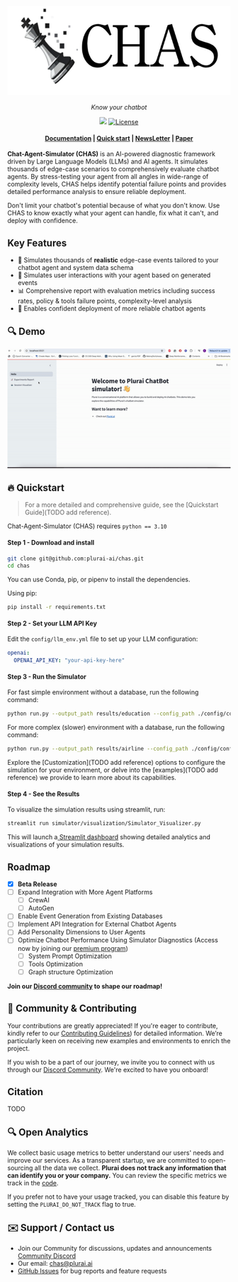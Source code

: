 <h1 align="center">
  <img style="vertical-align:middle" height="200"
  src="./docs/figures/logo.png">
</h1>
<p align="center">
  <i>Know your chatbot</i>
</p>

<p align="center">
    <!-- community badges -->
    <a href="https://discord.gg/YWbT87vAau"><img src="https://img.shields.io/badge/Join-Discord-blue.svg"/></a>
    <!-- license badge -->
    <a href="https://github.com/plurai-ai/chas/blob/main/LICENSE">
        <img alt="License" src="https://img.shields.io/badge/License-Apache_2.0-green.svg"></a>
</p>

<h4 align="center">
    <p>
        <a href="">Documentation</a> |
        <a href="#fire-quickstart">Quick start</a> |
        <a href="">NewsLetter</a> |
        <a href="">Paper</a>
 </p>
</h4>




<!-- MARKDOWN LINKS & IMAGES -->
<!-- https://www.markdownguide.org/basic-syntax/#reference-style-links -->



**Chat-Agent-Simulator (CHAS)** is an AI-powered diagnostic framework driven by Large Language Models (LLMs) and AI agents. It simulates thousands of edge-case scenarios to comprehensively evaluate chatbot agents. By stress-testing your agent from all angles in wide-range of complexity levels, CHAS helps identify potential failure points and provides detailed performance analysis to ensure reliable deployment.

Don't limit your chatbot's potential because of what you don't know. Use CHAS to know exactly what your agent can handle, fix what it can't, and deploy with confidence.

## Key Features


- 🔬 Simulates thousands of **realistic** edge-case events tailored to your chatbot agent and system data schema
- 🤖 Simulates user interactions with your agent based on generated events
- 📊 Comprehensive report with evaluation metrics including success rates, policy & tools failure points, complexity-level analysis
- 💪 Enables confident deployment of more reliable chatbot agents

## 🔍 Demo

![simulator_recording](./docs/simulator_recording.gif)

## :fire: Quickstart

> For a more detailed and comprehensive guide, see the [Quickstart Guide](TODO add reference).









Chat-Agent-Simulator (CHAS) requires `python == 3.10`
<br />

#### Step 1 - Download and install

```bash
git clone git@github.com:plurai-ai/chas.git
cd chas
```

You can use Conda, pip, or pipenv to install the dependencies.

Using pip: 
```bash
pip install -r requirements.txt
```


#### Step 2 - Set your LLM API Key

Edit the `config/llm_env.yml` file to set up your LLM configuration:

```yaml
openai:
  OPENAI_API_KEY: "your-api-key-here"
```

####  Step 3 - Run the Simulator
For fast simple environment without a database, run the following command:
```bash
python run.py --output_path results/education --config_path ./config/config_education.yml 
```
For more complex (slower) environment with a database, run the following command:
```bash
python run.py --output_path results/airline --config_path ./config/config_airline.yml 
```

Explore the [Customization](TODO add reference) options to configure the simulation for your environment, or delve into the [examples](TODO add reference) we provide to learn more about its capabilities.
#### Step 4 - See the Results

To visualize the simulation results using streamlit, run:
```bash 
streamlit run simulator/visualization/Simulator_Visualizer.py
```
This will launch a[ Streamlit dashboard](./README.md#-demo) showing detailed analytics and visualizations of your simulation results.

## Roadmap

- [x] **Beta Release**
- [ ] Expand Integration with More Agent Platforms
    - [ ] CrewAI
    - [ ] AutoGen
- [ ] Enable Event Generation from Existing Databases
- [ ] Implement API Integration for External Chatbot Agents
- [ ] Add Personality Dimensions to User Agents
- [ ] Optimize Chatbot Performance Using Simulator Diagnostics (Access now by joining our [premium program](TODO))
    - [ ] System Prompt Optimization
    - [ ] Tools Optimization
    - [ ] Graph structure Optimization

**Join our [Discord community](https://discord.gg/YWbT87vAau) to shape our roadmap!**


## 🚀 Community & Contributing

Your contributions are greatly appreciated! If you're eager to contribute, kindly refer to our [Contributing Guidelines](docs/contributing.md)) for detailed information. We’re particularly keen on receiving new examples and environments to enrich the project.

If you wish to be a part of our journey, we invite you to connect with us through our [Discord Community](https://discord.gg/YWbT87vAau). We're excited to have you onboard! 

## Citation

TODO



## 🔍 Open Analytics

We collect basic usage metrics to better understand our users' needs and improve our services. As a transparent startup, we are committed to open-sourcing all the data we collect. **Plurai does not track any information that can identify you or your company.** You can review the specific metrics we track in the [code](https://github.com/plurai-ai/chas/healthcare_analytics.py).

If you prefer not to have your usage tracked, you can disable this feature by setting the `PLURAI_DO_NOT_TRACK` flag to true.

## ✉️ Support / Contact us
- Join our Community for discussions, updates and announcements [Community Discord](https://discord.gg/YWbT87vAau)
- Our email: [‫chas@plurai.ai‬](mailto:chas@plurai.ai)
- [GitHub Issues](https://github.com/plurai-ai/chas/issues) for bug reports and feature requests


